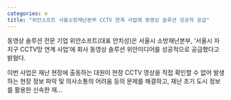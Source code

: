 ```yaml
---
categories: e
title: "위안소프트 서울소방재난본부 CCTV 연계 사업에 동영상 솔루션 성공적 공급"
---
```

동영상 솔루션 전문 기업 위안소프트(대표 안치성)은 서울시 소방재난본부, ‘서울시 자치구 CCTV망 연계 사업’에 회사 동영상 솔루션 위안미디어를 성공적으로 공급했다고 밝혔다.

이번 사업은 재난 현장에 출동하는 대원이 현장 CCTV 영상을 직접 확인할 수 없어 발생하는 현장 정보 파악 및 의사소통의 어려움 등의 문제를 해결하고, 재난 초기 도시 정보를 활용한 신속한 재...